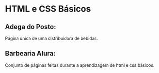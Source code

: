 # HTML e CSS Básicos

## Adega do Posto:
  Página unica de uma distribuidora de bebidas.
  
## Barbearia Alura:
  Conjunto de páginas feitas durante a aprendizagem de html e css básicos.
